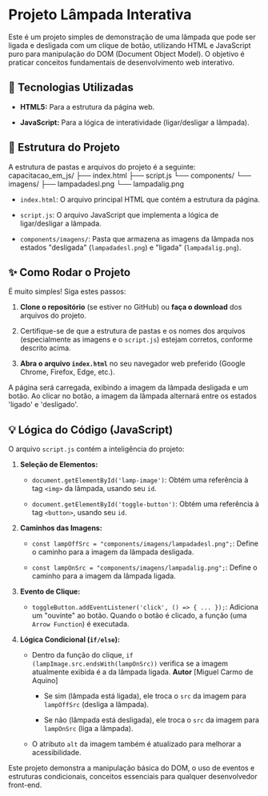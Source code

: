 # Projeto Lâmpada Interativa

Este é um projeto simples de demonstração de uma lâmpada que pode ser ligada e desligada com um clique de botão, utilizando HTML e JavaScript puro para manipulação do DOM (Document Object Model). O objetivo é praticar conceitos fundamentais de desenvolvimento web interativo.

## 🚀 Tecnologias Utilizadas

* **HTML5:** Para a estrutura da página web.

* **JavaScript:** Para a lógica de interatividade (ligar/desligar a lâmpada).

## 📁 Estrutura do Projeto

A estrutura de pastas e arquivos do projeto é a seguinte:
capacitacao_em_js/
├── index.html
├── script.js
└── components/
└── imagens/
├── lampadadesl.png
└── lampadalig.png
* `index.html`: O arquivo principal HTML que contém a estrutura da página.

* `script.js`: O arquivo JavaScript que implementa a lógica de ligar/desligar a lâmpada.

* `components/imagens/`: Pasta que armazena as imagens da lâmpada nos estados "desligada" (`lampadadesl.png`) e "ligada" (`lampadalig.png`).

## ✨ Como Rodar o Projeto

É muito simples! Siga estes passos:

1. **Clone o repositório** (se estiver no GitHub) ou **faça o download** dos arquivos do projeto.

2. Certifique-se de que a estrutura de pastas e os nomes dos arquivos (especialmente as imagens e o `script.js`) estejam corretos, conforme descrito acima.

3. **Abra o arquivo `index.html`** no seu navegador web preferido (Google Chrome, Firefox, Edge, etc.).

A página será carregada, exibindo a imagem da lâmpada desligada e um botão. Ao clicar no botão, a imagem da lâmpada alternará entre os estados 'ligado' e 'desligado'.

## 💡 Lógica do Código (JavaScript)

O arquivo `script.js` contém a inteligência do projeto:

1. **Seleção de Elementos:**

   * `document.getElementById('lamp-image')`: Obtém uma referência à tag `<img>` da lâmpada, usando seu `id`.

   * `document.getElementById('toggle-button')`: Obtém uma referência à tag `<button>`, usando seu `id`.

2. **Caminhos das Imagens:**

   * `const lampOffSrc = "components/imagens/lampadadesl.png";`: Define o caminho para a imagem da lâmpada desligada.

   * `const lampOnSrc = "components/imagens/lampadalig.png";`: Define o caminho para a imagem da lâmpada ligada.

3. **Evento de Clique:**

   * `toggleButton.addEventListener('click', () => { ... });`: Adiciona um "ouvinte" ao botão. Quando o botão é clicado, a função (uma `Arrow Function`) é executada.

4. **Lógica Condicional (`if/else`):**

   * Dentro da função do clique, `if (lampImage.src.endsWith(lampOnSrc))` verifica se a imagem atualmente exibida é a da lâmpada ligada.
**Autor**
[Miguel Carmo de Aquino]
     * Se sim (lâmpada está ligada), ele troca o `src` da imagem para `lampOffSrc` (desliga a lâmpada).

     * Se não (lâmpada está desligada), ele troca o `src` da imagem para `lampOnSrc` (liga a lâmpada).

   * O atributo `alt` da imagem também é atualizado para melhorar a acessibilidade.

Este projeto demonstra a manipulação básica do DOM, o uso de eventos e estruturas condicionais, conceitos essenciais para qualquer desenvolvedor front-end.
